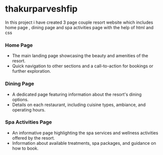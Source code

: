 # thakurparveshfip
In this project i have created 3 page couple resort website which includes home page , dining page and spa activities page with the help of html and css
### Home Page
- The main landing page showcasing the beauty and amenities of the resort.
- Quick navigation to other sections and a call-to-action for bookings or further exploration.

### Dining Page
- A dedicated page featuring information about the resort's dining options.
- Details on each restaurant, including cuisine types, ambiance, and operating hours.

### Spa Activities Page
- An informative page highlighting the spa services and wellness activities offered by the resort.
- Information about available treatments, spa packages, and guidance on how to book.
